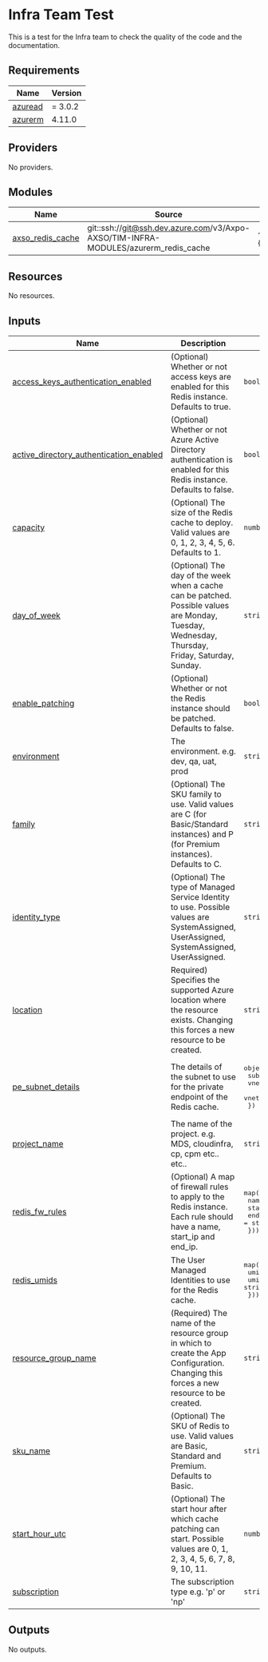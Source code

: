 # Infra Team Test

This is a test for the Infra team to check the quality of the code and the documentation.  

<!-- BEGIN_TF_DOCS -->
## Requirements

| Name | Version |
|------|---------|
| <a name="requirement_azuread"></a> [azuread](#requirement\_azuread) | = 3.0.2 |
| <a name="requirement_azurerm"></a> [azurerm](#requirement\_azurerm) | 4.11.0 |

## Providers

No providers.

## Modules

| Name | Source | Version |
|------|--------|---------|
| <a name="module_axso_redis_cache"></a> [axso\_redis\_cache](#module\_axso\_redis\_cache) | git::ssh://git@ssh.dev.azure.com/v3/Axpo-AXSO/TIM-INFRA-MODULES/azurerm_redis_cache | ~{gitRef}~ |

## Resources

No resources.

## Inputs

| Name | Description | Type | Default | Required |
|------|-------------|------|---------|:--------:|
| <a name="input_access_keys_authentication_enabled"></a> [access\_keys\_authentication\_enabled](#input\_access\_keys\_authentication\_enabled) | (Optional) Whether or not access keys are enabled for this Redis instance. Defaults to true. | `bool` | `false` | no |
| <a name="input_active_directory_authentication_enabled"></a> [active\_directory\_authentication\_enabled](#input\_active\_directory\_authentication\_enabled) | (Optional) Whether or not Azure Active Directory authentication is enabled for this Redis instance. Defaults to false. | `bool` | `false` | no |
| <a name="input_capacity"></a> [capacity](#input\_capacity) | (Optional) The size of the Redis cache to deploy. Valid values are 0, 1, 2, 3, 4, 5, 6. Defaults to 1. | `number` | `1` | no |
| <a name="input_day_of_week"></a> [day\_of\_week](#input\_day\_of\_week) | (Optional) The day of the week when a cache can be patched. Possible values are Monday, Tuesday, Wednesday, Thursday, Friday, Saturday, Sunday. | `string` | `"Sunday"` | no |
| <a name="input_enable_patching"></a> [enable\_patching](#input\_enable\_patching) | (Optional) Whether or not the Redis instance should be patched. Defaults to false. | `bool` | `false` | no |
| <a name="input_environment"></a> [environment](#input\_environment) | The environment. e.g. dev, qa, uat, prod | `string` | `"prod "` | no |
| <a name="input_family"></a> [family](#input\_family) | (Optional) The SKU family to use. Valid values are C (for Basic/Standard instances) and P (for Premium instances). Defaults to C. | `string` | `"C"` | no |
| <a name="input_identity_type"></a> [identity\_type](#input\_identity\_type) | (Optional) The type of Managed Service Identity to use. Possible values are SystemAssigned, UserAssigned, SystemAssigned, UserAssigned. | `string` | `null` | no |
| <a name="input_location"></a> [location](#input\_location) | Required) Specifies the supported Azure location where the resource exists. Changing this forces a new resource to be created. | `string` | `"westeurope"` | no |
| <a name="input_pe_subnet_details"></a> [pe\_subnet\_details](#input\_pe\_subnet\_details) | The details of the subnet to use for the private endpoint of the Redis cache. | <pre>object({<br>    subnet_name  = string<br>    vnet_name    = string<br>    vnet_rg_name = string<br>  })</pre> | `null` | no |
| <a name="input_project_name"></a> [project\_name](#input\_project\_name) | The name of the project. e.g. MDS, cloudinfra, cp, cpm etc.. etc.. | `string` | `"cloudinfra"` | no |
| <a name="input_redis_fw_rules"></a> [redis\_fw\_rules](#input\_redis\_fw\_rules) | (Optional) A map of firewall rules to apply to the Redis instance. Each rule should have a name, start\_ip and end\_ip. | <pre>map(object({<br>    name     = string<br>    start_ip = string<br>    end_ip   = string<br>  }))</pre> | `null` | no |
| <a name="input_redis_umids"></a> [redis\_umids](#input\_redis\_umids) | The User Managed Identities to use for the Redis cache. | <pre>map(object({<br>    umid_name    = string<br>    umid_rg_name = string<br>  }))</pre> | `null` | no |
| <a name="input_resource_group_name"></a> [resource\_group\_name](#input\_resource\_group\_name) | (Required) The name of the resource group in which to create the App Configuration. Changing this forces a new resource to be created. | `string` | n/a | yes |
| <a name="input_sku_name"></a> [sku\_name](#input\_sku\_name) | (Optional) The SKU of Redis to use. Valid values are Basic, Standard and Premium. Defaults to Basic. | `string` | `"Basic"` | no |
| <a name="input_start_hour_utc"></a> [start\_hour\_utc](#input\_start\_hour\_utc) | (Optional) The start hour after which cache patching can start. Possible values are 0, 1, 2, 3, 4, 5, 6, 7, 8, 9, 10, 11. | `number` | `0` | no |
| <a name="input_subscription"></a> [subscription](#input\_subscription) | The subscription type e.g. 'p' or 'np' | `string` | `"p"` | no |

## Outputs

No outputs.
<!-- END_TF_DOCS -->